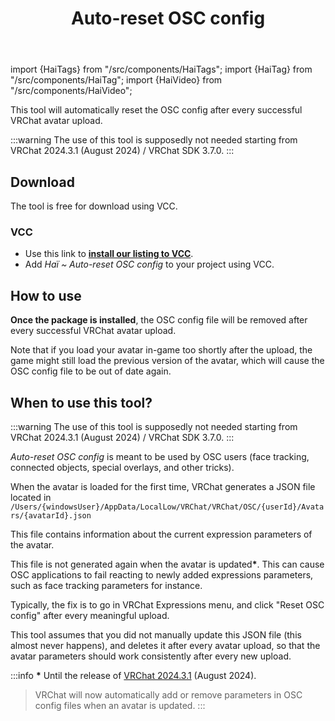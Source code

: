 ﻿---
title: Auto-reset OSC config
---
import {HaiTags} from "/src/components/HaiTags";
import {HaiTag} from "/src/components/HaiTag";
import {HaiVideo} from "/src/components/HaiVideo";

<HaiTags>
<HaiTag requiresVRChat={true} />
</HaiTags>

This tool will automatically reset the OSC config after every successful VRChat avatar upload.

:::warning
The use of this tool is supposedly not needed starting from VRChat 2024.3.1 (August 2024) / VRChat SDK 3.7.0.
:::

<HaiVideo src="./img/auto-reset-osc-config/auto-remove-osc-f.mp4"></HaiVideo>

## Download

The tool is free for download using VCC.

### VCC

- Use this link to **[install our listing to VCC](vcc://vpm/addRepo?url=https://hai-vr.github.io/vpm-listing/index.json)**.
- Add *Haï ~ Auto-reset OSC config* to your project using VCC.

## How to use

**Once the package is installed**, the OSC config file will be removed after every successful VRChat avatar upload.

Note that if you load your avatar in-game too shortly after the upload, the game might still load the previous version of the avatar, which will cause the OSC config file to be out of date again.

## When to use this tool?

:::warning
The use of this tool is supposedly not needed starting from VRChat 2024.3.1 (August 2024) / VRChat SDK 3.7.0. 
:::

*Auto-reset OSC config* is meant to be used by OSC users (face tracking, connected objects, special overlays, and other tricks).

When the avatar is loaded for the first time, VRChat generates a JSON file located in `/Users/{windowsUser}/AppData/LocalLow/VRChat/VRChat/OSC/{userId}/Avatars/{avatarId}.json`

This file contains information about the current expression parameters of the avatar.

This file is not generated again when the avatar is updated<span>**\***</span>. This can cause OSC applications to fail reacting to newly added expressions parameters, such as face tracking parameters for instance.

Typically, the fix is to go in VRChat Expressions menu, and click "Reset OSC config" after every meaningful upload.

This tool assumes that you did not manually update this JSON file (this almost never happens), and deletes it after every avatar upload, so that the avatar parameters should work consistently after every new upload.

:::info
**\*** Until the release of [VRChat 2024.3.1](https://docs.vrchat.com/docs/vrchat-202431#updates--fixes) (August 2024).

> VRChat will now automatically add or remove parameters in OSC config files when an avatar is updated.
:::
